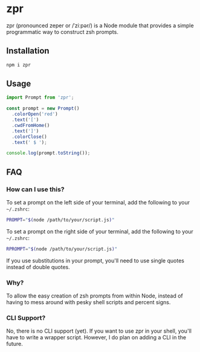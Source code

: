 # zpr

zpr (pronounced zeper or /ˈziːpər/) is a Node module that provides a simple programmatic way to construct zsh prompts.

## Installation

```bash
npm i zpr
```

## Usage

```js
import Prompt from 'zpr';

const prompt = new Prompt()
  .colorOpen('red')
  .text('[')
  .cwdFromHome()
  .text(']')
  .colorClose()
  .text(' $ ');

console.log(prompt.toString());
```

## FAQ

### How can I use this?

To set a prompt on the left side of your terminal, add the following to your `~/.zshrc`:

```bash
PROMPT="$(node /path/to/your/script.js)"
```

To set a prompt on the right side of your terminal, add the following to your `~/.zshrc`:

```bash
RPROMPT="$(node /path/to/your/script.js)"
```

If you use substitutions in your prompt, you'll need to use single quotes instead of double quotes.

### Why?

To allow the easy creation of zsh prompts from within Node, instead of having to mess around with pesky shell scripts and percent signs.

### CLI Support?

No, there is no CLI support (yet). If you want to use zpr in your shell, you'll have to write a wrapper script. However, I do plan on adding a CLI in the future.
